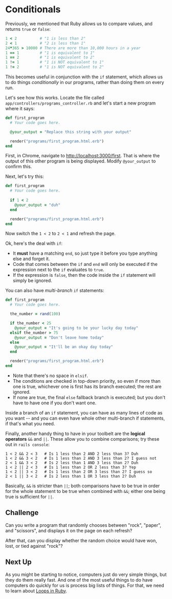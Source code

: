 # Conditionals

Previously, we mentioned that Ruby allows us to compare values, and returns `true` or `false`:

```ruby
1 < 2          # "1 is less than 2"
2 < 1          # "2 is less than 1"
24*365 > 10000 # There are more than 10,000 hours in a year
1 == 1         # "1 is equivalent to 1"
1 == 2         # "1 is equivalent to 2"
1 != 1         # "1 is NOT equivalent to 1"
1 != 2         # "1 is NOT equivalent to 2"
```

This becomes useful in conjunction with the `if` statement, which allows us to do things _conditionally_ in our programs, rather than doing them on every run.

Let's see how this works. Locate the file called `app/controllers/programs_controller.rb` and let's start a new program where it says:

```ruby
def first_program
  # Your code goes here.

  @your_output = "Replace this string with your output"

  render("programs/first_program.html.erb")
end
```

First, in Chrome, navigate to [http://localhost:3000/first](http://localhost:3000/first). That is where the output of this other program is being displayed. Modify `@your_output` to confirm this.

Next, let's try this:

```ruby
def first_program
  # Your code goes here.
  
  if 1 < 2
    @your_output = "duh"
  end

  render("programs/first_program.html.erb")
end
```

Now switch the `1 < 2` to `2 < 1` and refresh the page.

Ok, here's the deal with `if`:

 - It **must** have a matching `end`, so just type it before you type anything else and forget it.
 - Code that comes between the `if` and `end` will only be executed if the expression next to the `if` evaluates to `true`.
 - If the expression is `false`, then the code inside the `if` statement will simply be ignored.

You can also have _multi-branch_ `if` statements:

```ruby
def first_program
  # Your code goes here.

  the_number = rand(100)

  if the_number < 25
    @your_output = "It's going to be your lucky day today"
  elsif the_number > 75
    @your_output = "Don't leave home today"
  else
    @your_output = "It'll be an okay day today"
  end

  render("programs/first_program.html.erb")
end
```

 - Note that there's no space in `elsif`.
 - The conditions are checked in top-down priority, so even if more than one is true, whichever one is first has its branch executed; the rest are ignored.
 - If none are true, the final `else` fallback branch is executed; but you don't have to have one if you don't want one.

Inside a branch of an `if` statement, you can have as many lines of code as you want -- and you can even have whole other multi-branch if statements, if that's what you need.

Finally, another handy thing to have in your toolbelt are the **logical operators** `&&` and `||`. These allow you to combine comparisons; try these out in `rails console`:

```
1 < 2 && 2 < 3   # Is 1 less than 2 AND 2 less than 3? Duh
1 < 2 && 3 < 2   # Is 1 less than 2 AND 3 less than 2? I guess not
2 < 1 && 3 < 2   # Is 2 less than 1 AND 3 less than 2? Duh
1 < 2 || 2 < 3   # Is 1 less than 2 OR 2 less than 3? Yep
1 < 2 || 3 < 2   # Is 1 less than 2 OR 3 less than 2? I guess so
2 < 1 || 3 < 2   # Is 2 less than 1 OR 3 less than 2? Duh
```

Basically, `&&` is stricter than `||`; both comparisons have to be true in order for the whole statement to be true when combined with `&&`; either one being true is sufficient for `||`.

## Challenge

Can you write a program that randomly chooses between "rock", "paper", and "scissors", and displays it on the page on each refresh?

After that, can you display whether the random choice would have won, lost, or tied against "rock"?
## Next Up

As you might be starting to notice, computers just do very simple things, but they do them really fast. And one of the most useful things to do have computers do quickly for us is process big lists of things. For that, we need to learn about [Loops in Ruby](loops-in-ruby.md).